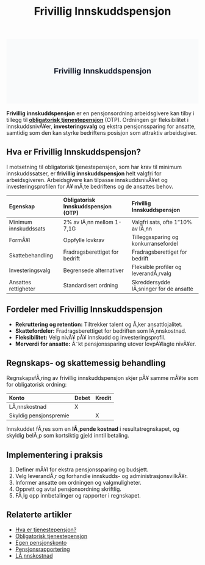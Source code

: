 ﻿---
title: "Frivillig Innskuddspensjon"
meta_title: "Frivillig Innskuddspensjon"
meta_description: '![Illustrasjon av Frivillig Innskuddspensjon](frivillig-innskuddspensjon-image.svg)'
slug: frivillig-innskuddspensjon
type: blog
layout: pages/single
---

![Illustrasjon av Frivillig Innskuddspensjon](frivillig-innskuddspensjon-image.svg)

**Frivillig innskuddspensjon** er en pensjonsordning arbeidsgivere kan tilby i tillegg til [**obligatorisk tjenestepensjon**](/blogs/regnskap/obligatorisk-tjenestepensjon "Hva er obligatorisk tjenestepensjon?") (OTP). Ordningen gir fleksibilitet i innskuddsnivÃ¥er, **investeringsvalg** og ekstra pensjonssparing for ansatte, samtidig som den kan styrke bedriftens posisjon som attraktiv arbeidsgiver.

## Hva er Frivillig Innskuddspensjon?

I motsetning til obligatorisk tjenestepensjon, som har krav til minimum innskuddssatser, er **frivillig innskuddspensjon** helt valgfri for arbeidsgiveren. Arbeidsgivere kan tilpasse innskuddsnivÃ¥et og investeringsprofilen for Ã¥ mÃ¸te bedriftens og de ansattes behov.

| Egenskap                             | Obligatorisk Innskuddspensjon (OTP)       | Frivillig Innskuddspensjon                   |
|:-------------------------------------|:------------------------------------------|:----------------------------------------------|
| Minimum innskuddssats               | 2% av lÃ¸nn mellom 1-7,1G                  | Valgfri sats, ofte 1“10% av lÃ¸nn             |
| FormÃ¥l                               | Oppfylle lovkrav                          | Tilleggssparing og konkurransefordel         |
| Skattebehandling                     | Fradragsberettiget for bedrift            | Fradragsberettiget for bedrift               |
| Investeringsvalg                     | Begrensede alternativer                   | Fleksible profiler og leverandÃ¸rvalg         |
| Ansattes rettigheter                 | Standardisert ordning                     | Skreddersydde lÃ¸sninger for de ansatte       |

## Fordeler med Frivillig Innskuddspensjon

* **Rekruttering og retention:** Tiltrekker talent og Ã¸ker ansattlojalitet.
* **Skattefordeler:** Fradragsberettiget for bedriften som lÃ¸nnskostnad.
* **Fleksibilitet:** Velg nivÃ¥ pÃ¥ innskudd og investeringsprofil.
* **Merverdi for ansatte:** Ã˜kt pensjonssparing utover lovpÃ¥lagte nivÃ¥er.

## Regnskaps- og skattemessig behandling

RegnskapsfÃ¸ring av frivillig innskuddspensjon skjer pÃ¥ samme mÃ¥te som for obligatorisk ordning:

| Konto                      | Debet                      | Kredit                |
|:----------------------------|:---------------------------|:-----------------------|
| LÃ¸nnskostnad                | X                          |                        |
| Skyldig pensjonspremie      |                            | X                      |

Innskuddet fÃ¸res som en **lÃ¸pende kostnad** i resultatregnskapet, og skyldig belÃ¸p som kortsiktig gjeld inntil betaling.

## Implementering i praksis

1. Definer mÃ¥l for ekstra pensjonssparing og budsjett.
2. Velg leverandÃ¸r og forhandle innskudds- og administrasjonsvilkÃ¥r.
3. Informer ansatte om ordningen og valgmuligheter.
4. Opprett og avtal pensjonsordning skriftlig.
5. FÃ¸lg opp innbetalinger og rapporter i regnskapet.

## Relaterte artikler

* [Hva er tjenestepensjon?](/blogs/regnskap/hva-er-tjenestepensjon "Hva er Tjenestepensjon? Komplett Guide til Bedriftspensjon og RegnskapsfÃ¸ring")
* [Obligatorisk tjenestepensjon](/blogs/regnskap/obligatorisk-tjenestepensjon "Hva er Obligatorisk Tjenestepensjon? Komplett Guide til OTP")
* [Egen pensjonskonto](/blogs/regnskap/hva-er-egen-pensjonskonto "Hva er Egen Pensjonskonto? En Guide til Egen Pensjonskonto i Norge")
* [Pensjonsrapportering](/blogs/regnskap/hva-er-pensjonsrapportering "Hva er Pensjonsrapportering? Komplett Guide til Pensjon i Regnskap")
* [LÃ¸nnskostnad](/blogs/regnskap/lonnskostnad "LÃ¸nnskostnad - Komplett Guide til Beregning og RegnskapsfÃ¸ring")



